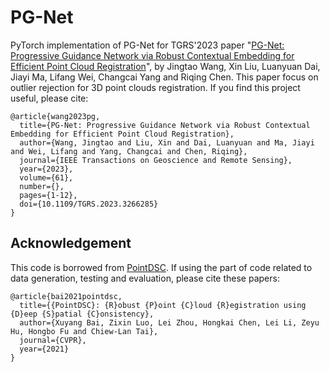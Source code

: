 # PG-Net 
PyTorch implementation of PG-Net for TGRS'2023 paper "[PG-Net: Progressive Guidance Network via Robust Contextual Embedding for Efficient Point Cloud Registration](https://ieeexplore.ieee.org/abstract/document/10098825)", by Jingtao Wang, Xin Liu, Luanyuan Dai, Jiayi Ma, Lifang Wei, Changcai Yang and Riqing Chen.
This paper focus on outlier rejection for 3D point clouds registration. If you find this project useful, please cite:
```
@article{wang2023pg,
  title={PG-Net: Progressive Guidance Network via Robust Contextual Embedding for Efficient Point Cloud Registration}, 
  author={Wang, Jingtao and Liu, Xin and Dai, Luanyuan and Ma, Jiayi and Wei, Lifang and Yang, Changcai and Chen, Riqing},
  journal={IEEE Transactions on Geoscience and Remote Sensing}, 
  year={2023},
  volume={61},
  number={},
  pages={1-12},
  doi={10.1109/TGRS.2023.3266285}
}
```
## Acknowledgement
This code is borrowed from [PointDSC](https://github.com/XuyangBai/PointDSC). If using the part of code related to data generation, testing and evaluation, please cite these papers:
```
@article{bai2021pointdsc,
  title={{PointDSC}: {R}obust {P}oint {C}loud {R}egistration using {D}eep {S}patial {C}onsistency},
  author={Xuyang Bai, Zixin Luo, Lei Zhou, Hongkai Chen, Lei Li, Zeyu Hu, Hongbo Fu and Chiew-Lan Tai},
  journal={CVPR},
  year={2021}
}
